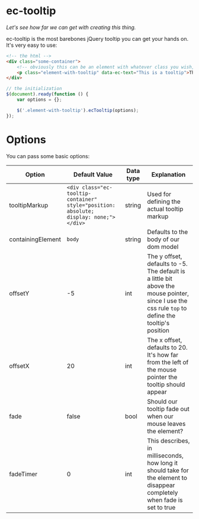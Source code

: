 # ec-tooltip

*Let's see how far we can get with creating this thing.*

ec-tooltip is the most barebones jQuery tooltip you can get your hands on.
It's very easy to use:

```html
<!-- the html -->
<div class="some-container">
    <!-- obviously this can be an element with whatever class you wish, ec-tooltip ain't showing no disrespect -->
    <p class="element-with-tooltip" data-ec-text="This is a tooltip">This is an element with a tooltip.</p>
</div>
```
```javascript
// the initialization
$(document).ready(function () {
    var options = {};

    $('.element-with-tooltip').ecTooltip(options);
});
```
# Options
You can pass some basic options:

| Option | Default Value | Data type | Explanation |
| --- | --- | --- | --- |
| tooltipMarkup | `<div class="ec-tooltip-container" style="position: absolute; display: none;"></div>` | string | Used for defining the actual tooltip markup |
| containingElement | `body` | string | Defaults to the body of our dom model |
| offsetY | -5 | int | The y offset, defaults to -5. The default is a little bit above the mouse pointer, since I use the css rule `top` to define the tooltip's position |
| offsetX | 20 | int | The x offset, defaults to 20. It's how far from the left of the mouse pointer the tooltip should appear |
| fade | false | bool | Should our tooltip fade out when our mouse leaves the element? |
| fadeTimer | 0 | int | This describes, in milliseconds, how long it should take for the element to disappear completely when fade is set to true |
